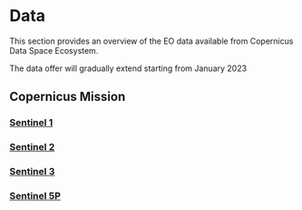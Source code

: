 # Data
This section provides an overview of the EO data available from Copernicus Data Space Ecosystem.

The data offer will gradually extend starting from January 2023 

## Copernicus Mission
### [Sentinel 1](/Data/Sentinel1.qmd)
### [Sentinel 2](/Data/Sentinel2.qmd) 
### [Sentinel 3](/Data/Sentinel3.md)
### [Sentinel 5P](/Data/Sentinel5P.md)
 

<!-- <span style="opacity:0.30">
Cloudless Mosaic

Copernicus Contributing Mission 

## Sentinel engineering data

Copernicus DEM 

Mapzen DEM 

SRTM GL1 


## Sentinel auxiliary data


CAMS 

CEMS

CLMS

CMEMS 


## Copernicus contributing missions
---

## Complementary Open data
---
## Commercial data -->
</style>